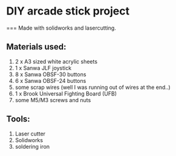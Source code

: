 # DIY arcade stick project 
===
Made with solidworks and lasercutting.


Materials used:
-----
1. 2 x A3 sized white acrylic sheets
2. 1 x Sanwa JLF joystick
3. 8 x Sanwa OBSF-30 buttons
4. 6 x Sanwa OBSF-24 buttons
5. some scrap wires (well I was running out of wires at the end..)
6. 1 x Brook Universal Fighting Board (UFB)
7. some M5/M3 screws and nuts


Tools:
-----
1. Laser cutter
2. Solidworks
3. soldering iron
